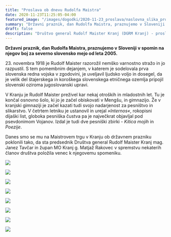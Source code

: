 ```yaml
---
title: "Proslava ob dnevu Rudolfa Maistra" 
date: 2020-11-23T11:25:05-04:00
featured_image: "/images/dogodki/2020-11-23_proslava/naslovna_slika_proslava-2020-11-23.jpg"
summary: "Državni praznik, dan Rudolfa Maistra, praznujemo v Sloveniji v spomin na njegov boj za severno slovensko mejo od leta 2005. Danes smo se mu na Maistrovem trgu v Kranju ob državnem prazniku poklonili tako, da sta predsednik Društva general Rudolf Maister Kranj mag. Janez Tavčar in župan MO Kranj g. Matjaž Rakovec v spremstvu nekaterih članov društva položila venec k njegovemu spomeniku. ..."
draft: false
description: "Društvo general Rudolf Maister Kranj (DGRM Kranj) - proslava - drđžavni praznik 2020"
---
```


**Državni praznik, dan Rudolfa Maistra, praznujemo v Sloveniji v spomin na njegov boj za severno slovensko mejo od leta 2005.**

23\. novembra 1918 je Rudolf Maister razorožil nemško varnostno stražo in jo razpustil. S tem pomembnim dejanjem, v katerem je sodelovala prva slovenska redna vojska v zgodovini, je uveljavil ljudsko voljo in dosegel, da je velik del štajerskega in koroškega slovenskega etničnega ozemlja pripojil slovenski oziroma jugoslovanski upravi.

V Kranju je Rudolf Maister preživel kar nekaj otroških in mladostnih let. Tu je končal osnovno šolo, ki jo je začel obiskovati v Mengšu, in gimnazijo. Že v kranjski gimnaziji je začel kazati tudi svojo nadarjenost za pesništvo in slikarstvo. V četrtem letniku je ustanovil in urejal *»Internos«*, rokopisni dijaški list, globoka pesniška čustva pa je največkrat objavljal pod psevdonimom Vojanov. Izdal je tudi dve pesniški zbirki - *Kitica mojih* in *Poezije*. 

Danes smo se mu na Maistrovem trgu v Kranju ob državnem prazniku poklonili tako, da sta predsednik Društva general Rudolf Maister Kranj mag. Janez Tavčar in župan MO Kranj g. Matjaž Rakovec v spremstvu nekaterih članov društva položila venec k njegovemu spomeniku. 

![](/images/dogodki/2020-11-23_proslava/proslava-2020-11-23_01.jpg " ")

![](/images/dogodki/2020-11-23_proslava/proslava-2020-11-23_02.jpg " ")

![](/images/dogodki/2020-11-23_proslava/proslava-2020-11-23_03.jpg " ")

![](/images/dogodki/2020-11-23_proslava/proslava-2020-11-23_04.jpg " ")

![](/images/dogodki/2020-11-23_proslava/proslava-2020-11-23_05.jpg " ")

![](/images/dogodki/2020-11-23_proslava/proslava-2020-11-23_06.jpg " ")

![](/images/dogodki/2020-11-23_proslava/proslava-2020-11-23_07.jpg " ")

![](/images/dogodki/2020-11-23_proslava/proslava-2020-11-23_08.jpg " ")
